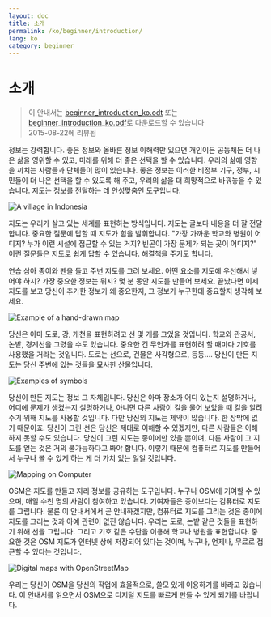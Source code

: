 ```yaml
---
layout: doc
title: 소개
permalink: /ko/beginner/introduction/
lang: ko
category: beginner
---
```


소개
============

> 이 안내서는 [beginner_introduction_ko.odt](/files/beginner_introduction_ko.odt) 또는 [beginner_introduction_ko.pdf](/files/beginner_introduction_ko.pdf)로 다운로드할 수 있습니다  
> 2015-08-22에 리뷰됨  

정보는 강력합니다. 좋은 정보와 올바른 정보 이해력만 있으면 개인이든 공동체든 더 나은 삶을 영위할 수 있고, 미래를 위해 더 좋은 선택을 할 수 있습니다. 우리의 삶에 영향을 끼치는 사람들과 단체들이 많이 있습니다. 좋은 정보는 이러한 비정부 기구, 정부, 시민들이 더 나은 선택을 할 수 있도록 해 주고, 우리의 삶을 더 희망적으로 바꿔놓을 수 있습니다. 지도는 정보를 전달하는 데 안성맞춤인 도구입니다.

![A village in Indonesia][]

지도는 우리가 살고 있는 세계를 표현하는 방식입니다. 지도는 글보다 내용을 더 잘 전달합니다. 중요한 질문에 답할 때 지도가 힘을 발휘합니다. "가장 가까운 학교와 병원이 어디지? 누가 이런 시설에 접근할 수 있는 거지? 빈곤이 가장 문제가 되는 곳이 어디지?" 이런 질문들은 지도로 쉽게 답할 수 있습니다. 해결책을 주기도 합니다. 

연습 삼아 종이와 펜을 들고 주변 지도를 그려 보세요. 어떤 요소를 지도에 우선해서 넣어야 하지? 가장 중요한 정보는 뭐지? 몇 분 동안 지도를 만들어 보세요. 끝났다면 이제 지도를 보고 당신이 추가한 정보가 왜 중요한지, 그 정보가 누구한테 중요할지 생각해 보세요.

![Example of a hand-drawn map][]

당신은 아마 도로, 강, 개천을 표현하려고 선 몇 개를 그었을 것입니다. 학교와 관공서, 논밭, 경계선을 그렸을 수도 있습니다. 중요한 건 무언가를 표현하려 할 때마다 기호를 사용했을 거라는 것입니다. 도로는 선으로, 건물은 사각형으로, 등등.... 당신이 만든 지도는 당신 주변에 있는 것들을 묘사한 산물입니다.

![Examples of symbols][]

당신이 만든 지도는 정보 그 자체입니다. 당신은 아마 장소가 어디 있는지 설명하거나, 어디에 문제가 생겼는지 설명하거나, 아니면 다른 사람이 길을 물어 보았을 때 길을 알려주기 위해 지도를 사용할 것입니다. 다만 당신의 지도는 제약이 많습니다. 한 장밖에 없기 때문이죠. 당신이 그린 선은 당신은 제대로 이해할 수 있겠지만, 다른 사람들은 이해하지 못할 수도 있습니다. 당신이 그린 지도는 종이에만 있을 뿐이며, 다른 사람이 그 지도를 얻는 것은 거의 불가능하다고 봐야 합니다. 이렇기 때문에 컴퓨터로 지도를 만들어서 누구나 볼 수 있게 하는 게 더 가치 있는 일일 것입니다.

![Mapping on Computer][]

OSM은 지도를 만들고 지리 정보를 공유하는 도구입니다. 누구나 OSM에 기여할 수 있으며, 매일 수천 명의 사람이 참여하고 있습니다. 기여자들은 종이보다는 컴퓨터로 지도를 그립니다. 물론 이 안내서에서 곧 안내하겠지만, 컴퓨터로 지도를 그리는 것은 종이에 지도를 그리는 것과 아예 관련이 없진 않습니다. 우리는 도로, 논밭 같은 것들을 표현하기 위해 선을 그립니다. 그리고 기호 같은 수단을 이용해 학교나 병원을 표현합니다. 중요한 것은 OSM 지도가 인터넷 상에 저장되어 있다는 것이며, 누구나, 언제나, 무료로 접근할 수 있다는 것입니다.

![Digital maps with OpenStreetMap][]

우리는 당신이 OSM을 당신의 작업에 효율적으로, 쓸모 있게 이용하기를 바라고 있습니다. 이 안내서를 읽으면서 OSM으로 디지털 지도를 빠르게 만들 수 있게 되기를 바랍니다.


[A village in Indonesia]: /images/beginner/village-in-indonesia.png
[Example of a hand-drawn map]: /images/beginner/hand-drawn-map.png
[Examples of symbols]: /images/beginner/examples-of-symbols.png
[Mapping on Computer]: /images/beginner/mapping-on-computer.png
[Digital maps with OpenStreetMap]: /images/beginner/digital-maps-with-osm.png
